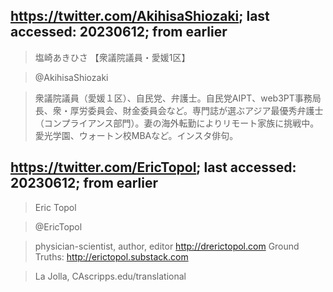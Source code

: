 ## https://twitter.com/AkihisaShiozaki; last accessed: 20230612; from earlier

> 塩崎あきひさ 【衆議院議員・愛媛1区】

> @AkihisaShiozaki

> 衆議院議員（愛媛１区）、自民党、弁護士。自民党AIPT、web3PT事務局長、衆・厚労委員会、財金委員会など。専門誌が選ぶアジア最優秀弁護士（コンプライアンス部門）。妻の海外転勤によりリモート家族に挑戦中。愛光学園、ウォートン校MBAなど。インスタ俳句。


## https://twitter.com/EricTopol; last accessed: 20230612; from earlier

> Eric Topol

> @EricTopol

> physician-scientist, author, editor http://drerictopol.com Ground Truths: http://erictopol.substack.com

> La Jolla, CAscripps.edu/translational
